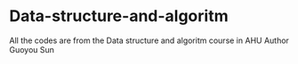 # Data-structure-and-algoritm
All the codes are from the Data structure and algoritm course in AHU
Author Guoyou Sun
